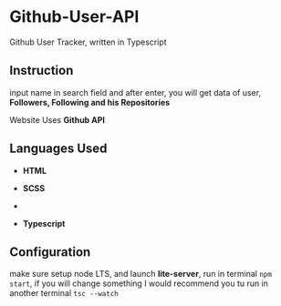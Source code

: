 # Github-User-API
Github User Tracker, written in Typescript

## Instruction

input name in search field and after enter, you will get data of user, **Followers, Following and his Repositories** 

Website Uses **Github API**

## Languages Used

* **HTML**

* **SCSS**
* 
* **Typescript** 

## Configuration

make sure setup node LTS, and launch **lite-server**, run in terminal `npm start`, if you will change something I would recommend you tu run in another terminal
`tsc --watch`
